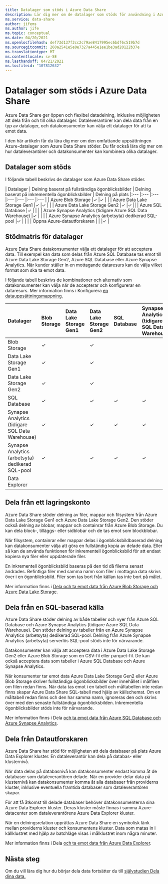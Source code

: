 ```yaml
---
title: Datalager som stöds i Azure Data Share
description: Lär dig mer om de datalager som stöds för användning i Azure Data Share.
ms.service: data-share
author: jifems
ms.author: jife
ms.topic: conceptual
ms.date: 04/20/2021
ms.openlocfilehash: def73d137f3cc2c79ae8417995ec6bdf6c519b7d
ms.sourcegitcommit: 260a2541e5e0e7327a445e1ee1be3ad20122b37e
ms.translationtype: MT
ms.contentlocale: sv-SE
ms.lasthandoff: 04/21/2021
ms.locfileid: "107812632"
---
```

# <a name="supported-data-stores-in-azure-data-share"></a>Datalager som stöds i Azure Data Share

Azure Data Share ger öppen och flexibel datadelning, inklusive möjligheten att dela från och till olika datalager. Dataleverantörer kan dela data från en typ av datalager, och datakonsumenter kan välja ett datalager för att ta emot data. 

I den här artikeln får du lära dig mer om den omfattande uppsättningen Azure-datalager som Azure Data Share stöder. Du får också lära dig mer om hur dataleverantörer och datakonsumenter kan kombinera olika datalager. 

## <a name="supported-data-stores"></a>Datalager som stöds 

I följande tabell beskrivs de datalager som Azure Data Share stöder. 

| Datalager | Delning baserat på fullständiga ögonblicksbilder | Delning baserat på inkrementella ögonblicksbilder | Delning på plats 
|:--- |:--- |:--- |:--- |:--- |:--- |:--- |
| Azure Blob Storage |✓ |✓ | |
| Azure Data Lake Storage Gen1 |✓ |✓ | |
| Azure Data Lake Storage Gen2 |✓ |✓ ||
| Azure SQL Database |✓ | | |
| Azure Synapse Analytics (tidigare Azure SQL Data Warehouse) |✓ | | |
| Azure Synapse Analytics (arbetsyta) dedikerad SQL-pool |✓ | | |
| Öppna Azure-datautforskaren | | |✓ |

## <a name="data-store-support-matrix"></a>Stödmatris för datalager

Azure Data Share datakonsumenter välja ett datalager för att acceptera data. Till exempel kan data som delas från Azure SQL Database tas emot till Azure Data Lake Storage Gen2, Azure SQL Database eller Azure Synapse Analytics. När kunder ställer in en mottagande dataresurs kan de välja vilket format som ska ta emot data. 

I följande tabell beskrivs de kombinationer och alternativ som datakonsumenter kan välja när de accepterar och konfigurerar en dataresurs. Mer information finns i Konfigurera [en datauppsättningsmappning.](how-to-configure-mapping.md)

| Datalager | Blob Storage | Data Lake Storage Gen1 | Data Lake Storage Gen2 | SQL Database | Synapse Analytics (tidigare SQL Data Warehouse) | Synapse Analytics (arbetsyta) dedikerad SQL-pool | Data Explorer
|:--- |:--- |:--- |:--- |:--- |:--- |:--- | :--- |
| Blob Storage | ✓ || ✓ |||
| Data Lake Storage Gen1 | ✓ | | ✓ |||
| Data Lake Storage Gen2 | ✓ | | ✓ |||
| SQL Database | ✓ | | ✓ | ✓ | ✓ | ✓ ||
| Synapse Analytics (tidigare SQL Data Warehouse) | ✓ | | ✓ | ✓ | ✓ | ✓ ||
| Synapse Analytics (arbetsyta) dedikerad SQL-pool | ✓ | | ✓ | ✓ | ✓ | ✓ ||
| Data Explorer ||||||| ✓ |

## <a name="share-from-a-storage-account"></a>Dela från ett lagringskonto
Azure Data Share stöder delning av filer, mappar och filsystem från Azure Data Lake Storage Gen1 och Azure Data Lake Storage Gen2. Den stöder också delning av blobar, mappar och containrar från Azure Blob Storage. Du kan dela block-, tilläggs- eller sidblobar och de tas emot som blockblobar.

När filsystem, containrar eller mappar delas i ögonblicksbildbaserad delning kan datakonsumenter välja att göra en fullständig kopia av delade data. Eller så kan de använda funktionen för inkrementell ögonblicksbild för att endast kopiera nya filer eller uppdaterade filer. 

En inkrementell ögonblicksbild baseras på den tid då filerna senast ändrades. Befintliga filer med samma namn som filer i mottagna data skrivs över i en ögonblicksbild. Filer som tas bort från källan tas inte bort på målet. 

Mer information finns i [Dela och ta emot data från Azure Blob Storage och Azure Data Lake Storage](how-to-share-from-storage.md).

## <a name="share-from-a-sql-based-source"></a>Dela från en SQL-baserad källa
Azure Data Share stöder delning av både tabeller och vyer från Azure SQL Database och Azure Synapse Analytics (tidigare Azure SQL Data Warehouse). Den stöder delning av tabeller från en Azure Synapse Analytics (arbetsyta) dedikerad SQL-pool. Delning från Azure Synapse Analytics (arbetsyta) serverlös SQL-pool stöds inte för närvarande. 

Datakonsumenter kan välja att acceptera data i Azure Data Lake Storage Gen2 eller Azure Blob Storage som en CSV-fil eller parquet-fil. De kan också acceptera data som tabeller i Azure SQL Database och Azure Synapse Analytics.

När konsumenter tar emot data Azure Data Lake Storage Gen2 eller Azure Blob Storage skriver fullständiga ögonblicksbilder över innehållet i målfilen om filen redan finns. När data tas emot i en tabell och måltabellen inte redan finns skapar Azure Data Share SQL-tabell med hjälp av källschemat. Om en måltabell redan finns och den har samma namn, ignoreras den och skrivs över med den senaste fullständiga ögonblicksbilden. Inkrementella ögonblicksbilder stöds inte för närvarande.

Mer information finns i Dela [och ta emot data från Azure SQL Database och Azure Synapse Analytics](how-to-share-from-sql.md).

## <a name="share-from-data-explorer"></a>Dela från Datautforskaren
Azure Data Share har stöd för möjligheten att dela databaser på plats Azure Data Explorer kluster. En dataleverantör kan dela på databas- eller klusternivå. 

När data delas på databasnivå kan datakonsumenter endast komma åt de databaser som dataleverantören delade. När en provider delar data på klusternivå kan datakonsumenter komma åt alla databaser från providerns kluster, inklusive eventuella framtida databaser som dataleverantören skapar.

För att få åtkomst till delade databaser behöver datakonsumenterna sina Azure Data Explorer kluster. Deras kluster måste finnas i samma Azure-datacenter som dataleverantörens Azure Data Explorer kluster. 

När en delningsrelation upprättas Azure Data Share en symbolisk länk mellan providerns kluster och konsumentens kluster. Data som matas in i källklustret med hjälp av batchläge visas i målklustret inom några minuter.

Mer information finns i Dela [och ta emot data från Azure Data Explorer](/azure/data-explorer/data-share). 

## <a name="next-steps"></a>Nästa steg

Om du vill lära dig hur du börjar dela data fortsätter du till [självstudien Dela dina data.](share-your-data.md)
